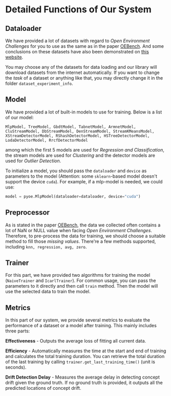 # Detailed Functions of Our System

## Dataloader

We have provided a lot of datasets with regard to *Open Environment Challenges* for you to use as the same as in the paper [OEBench](https://arxiv.org/pdf/2308.15059v3). And some conclusions on these datasets have also been demonstrated on [this website](/datasets).

You may choose any of the datasets for data loading and our library will download datasets from the internet automatically. If you want to change the *task* of a dataset or anything like that, you may directly change it in the folder ```dataset_experiment_info```.

## Model

We have provided a lot of built-in models to use for training. Below is a list of our model:

```MlpModel, TreeModel, GbdtModel, TabnetModel, ArmnetModel, CluStreamModel, DbStreamModel, DenStreamModel, StreamKMeansModel, XStreamDetectorModel, RShashDetectorModel, HSTreeDetectorModel, LodaDetectorModel, RrcfDetectorModel```

among which the first 5 models are used for *Regression and Classification*, the stream models are used for *Clustering* and the detector models are used for *Outlier Detection*.

To initialize a model, you should pass the ```dataloader``` and ```device``` as parameters to the model (Attention: some ```sklearn```-based model doesn't support the device ```cuda```). For example, if a mlp-model is needed, we could use:

```python
model = pyoe.MlpModel(dataloader=dataloader, device="cuda")
```

## Preprocessor

As is stated in the paper [OEBench](https://arxiv.org/pdf/2308.15059v3), the data we collected often contains a lot of NaN or NULL value when facing *Open Environment Challenges*. Therefore, to pre-process the data for training, we should choose a suitable method to fill those *missing values*. There're a few methods supported, including ```knn, regression, avg, zero```.

## Trainer

For this part, we have provided two algorithms for training the model (```NaiveTrainer``` and ```IcarlTrainer```). For common usage, you can pass the parameters to it directly and then call ```train``` method. Then the model will use the selected data to train the model.

## Metrics

In this part of our system, we provide several metrics to evaluate the performance of a dataset or a model after training. This mainly includes three parts:

**Effectiveness** - Outputs the average loss of fitting all current data.

**Efficiency** - Automatically measures the time at the start and end of training and calculates the total training duration. You can retrieve the total duration of the last training by calling ```trainer.get_last_training_time()``` (unit is seconds).

**Drift Detection Delay** - Measures the average delay in detecting concept drift given the ground truth. If no ground truth is provided, it outputs all the predicted locations of concept drift.

